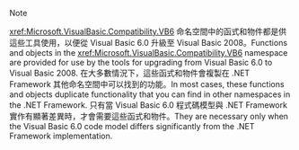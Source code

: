 > [!NOTE]
>  <span data-ttu-id="d9ae3-101"><xref:Microsoft.VisualBasic.Compatibility.VB6> 命名空間中的函式和物件都是供這些工具使用，以便從 Visual Basic 6.0 升級至 Visual Basic 2008。</span><span class="sxs-lookup"><span data-stu-id="d9ae3-101">Functions and objects in the <xref:Microsoft.VisualBasic.Compatibility.VB6> namespace are provided for use by the tools for upgrading from Visual Basic 6.0 to Visual Basic 2008.</span></span> <span data-ttu-id="d9ae3-102">在大多數情況下，這些函式和物件會複製在 .NET Framework 其他命名空間中可以找到的功能。</span><span class="sxs-lookup"><span data-stu-id="d9ae3-102">In most cases, these functions and objects duplicate functionality that you can find in other namespaces in the .NET Framework.</span></span> <span data-ttu-id="d9ae3-103">只有當 Visual Basic 6.0 程式碼模型與 .NET Framework 實作有顯著差異時，才會需要這些函式和物件。</span><span class="sxs-lookup"><span data-stu-id="d9ae3-103">They are necessary only when the Visual Basic 6.0 code model differs significantly from the .NET Framework implementation.</span></span>